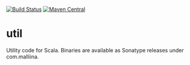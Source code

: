 [![Build Status](https://travis-ci.org/malliina/util.svg?branch=master)](https://travis-ci.org/malliina/util)
[![Maven Central](https://img.shields.io/maven-central/v/com.malliina/util_2.11.svg)]()

# util

Utility code for Scala. Binaries are available as Sonatype releases under com.malliina.
